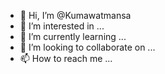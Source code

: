 - 👋 Hi, I’m @Kumawatmansa
- 👀 I’m interested in ...
- 🌱 I’m currently learning ...
- 💞️ I’m looking to collaborate on ...
- 📫 How to reach me ...

<!---
Kumawatmansa/Kumawatmansa is a ✨ special ✨ repository because its `README.md` (this file) appears on your GitHub profile.
You can click the Preview link to take a look at your changes.
--->
